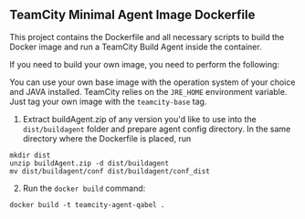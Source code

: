 ## TeamCity Minimal Agent Image Dockerfile

This project contains the Dockerfile and all necessary scripts to build the Docker image and run a TeamCity Build Agent inside the container.

If you need to build your own image, you need to perform the following:


You can use your own base image with the operation system of your choice and JAVA installed. TeamCity relies on the `JRE_HOME` environment variable. Just tag your own image with the `teamcity-base` tag.

1) Extract buildAgent.zip of any version you'd like to use into  the `dist/buildagent` folder and prepare agent config directory. In the same directory where the Dockerfile is placed, run
```
mkdir dist
unzip buildAgent.zip -d dist/buildagent
mv dist/buildagent/conf dist/buildagent/conf_dist
```

2) Run the `docker build` command:
```
docker build -t teamcity-agent-qabel .
```
 
